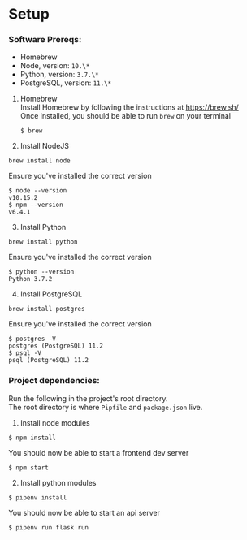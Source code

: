 # Setup
### Software Prereqs:
- Homebrew
- Node, version: `10.\*`
- Python, version: `3.7.\*`
- PostgreSQL, version: `11.\*`

1. Homebrew  
    Install Homebrew by following the instructions at <https://brew.sh/>  
    Once installed, you should be able to run `brew` on your terminal  
    ```
    $ brew
    ```
2. Install NodeJS  
```
brew install node
```  
Ensure you've installed the correct version  
```
$ node --version
v10.15.2
$ npm --version
v6.4.1
```
3. Install Python  
```
brew install python
```  
Ensure you've installed the correct version  
```
$ python --version
Python 3.7.2
```

4. Install PostgreSQL  
```
brew install postgres
```
Ensure you've installed the correct version
```
$ postgres -V
postgres (PostgreSQL) 11.2
$ psql -V
psql (PostgreSQL) 11.2
```

### Project dependencies:  
Run the following in the project's root directory.  
The root directory is where `Pipfile` and `package.json` live.
1. Install node modules  
```
$ npm install
```
You should now be able to start a frontend dev server
```
$ npm start
```

2. Install python modules  
```
$ pipenv install
```
You should now be able to start an api server
```
$ pipenv run flask run
```
